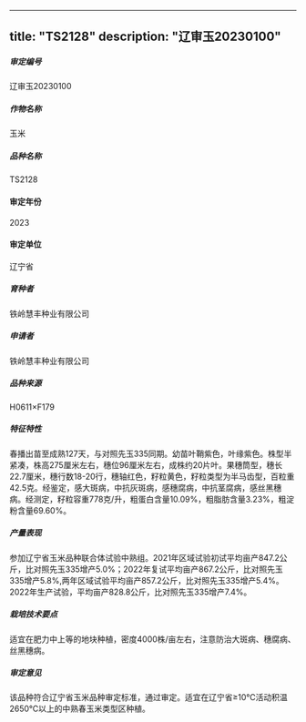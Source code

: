 
---
title: "TS2128"
description: "辽审玉20230100"
---
##### 审定编号 
辽审玉20230100

##### 作物名称
玉米

##### 品种名称
TS2128

#### 审定年份
2023	

#### 审定单位
辽宁省

##### 育种者
铁岭慧丰种业有限公司

##### 申请者
铁岭慧丰种业有限公司

##### 品种来源
H0611×F179 

##### 特征特性
春播出苗至成熟127天，与对照先玉335同期。幼苗叶鞘紫色，叶缘紫色。株型半紧凑，株高275厘米左右，穗位96厘米左右，成株约20片叶。果穗筒型，穗长22.7厘米，穗行数18-20行，穗轴红色，籽粒黄色，籽粒类型为半马齿型，百粒重42.5克。经鉴定，感大斑病，中抗灰斑病，感穗腐病，中抗茎腐病，感丝黑穗病。经测定，籽粒容重778克/升，粗蛋白含量10.09%，粗脂肪含量3.23%，粗淀粉含量69.60%。

##### 产量表现
参加辽宁省玉米品种联合体试验中熟组。2021年区域试验初试平均亩产847.2公斤，比对照先玉335增产5.0%；2022年复试平均亩产867.2公斤，比对照先玉335增产5.8%,两年区域试验平均亩产857.2公斤，比对照先玉335增产5.4%。2022年生产试验，平均亩产828.8公斤，比对照先玉335增产7.4%。

##### 栽培技术要点
适宜在肥力中上等的地块种植，密度4000株/亩左右，注意防治大斑病、穗腐病、丝黑穗病。

##### 审定意见
该品种符合辽宁省玉米品种审定标准，通过审定。适宜在辽宁省≥10℃活动积温2650℃以上的中熟春玉米类型区种植。


